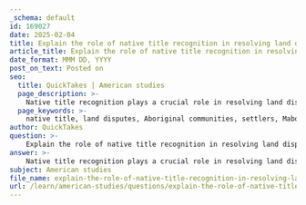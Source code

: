```yaml
---
_schema: default
id: 169027
date: 2025-02-04
title: Explain the role of native title recognition in resolving land disputes between Aboriginal communities and settlers.
article_title: Explain the role of native title recognition in resolving land disputes between Aboriginal communities and settlers.
date_format: MMM DD, YYYY
post_on_text: Posted on
seo:
  title: QuickTakes | American studies
  page_description: >-
    Native title recognition plays a crucial role in resolving land disputes between Aboriginal communities and settlers in Australia, acknowledging Indigenous rights, promoting cultural identity, and facilitating reconciliation.
  page_keywords: >-
    native title, land disputes, Aboriginal communities, settlers, Mabo decision, legal framework, cultural significance, economic opportunities, reconciliation, contested spaces, limitations, challenges
author: QuickTakes
question: >-
    Explain the role of native title recognition in resolving land disputes between Aboriginal communities and settlers.
answer: >-
    Native title recognition plays a crucial role in resolving land disputes between Aboriginal communities and settlers in Australia. This recognition is rooted in the landmark Mabo decision of 1992, which acknowledged the existence of native title and overturned the legal doctrine of terra nullius, which had previously denied the rights of Indigenous peoples to their traditional lands.\n\n### Key Aspects of Native Title Recognition:\n\n1. **Legal Framework**: Native title provides a legal basis for Aboriginal communities to claim rights to land based on their traditional connections. This framework allows Indigenous groups to assert their rights in court, leading to negotiations and settlements with the government and private landholders.\n\n2. **Cultural and Spiritual Significance**: For Aboriginal communities, land is not merely a physical space but is deeply intertwined with cultural identity, spirituality, and community well-being. Recognizing native title affirms these connections and supports the cultural revitalization of Indigenous peoples.\n\n3. **Economic Opportunities**: Native title can facilitate economic development for Aboriginal communities by enabling them to engage in land management, tourism, and other enterprises that respect their cultural heritage. This economic empowerment can help address historical injustices and improve living standards.\n\n4. **Reconciliation Efforts**: The recognition of native title is a significant step towards reconciliation between Aboriginal peoples and settlers. It acknowledges past injustices and fosters dialogue about land rights, historical narratives, and shared futures. Successful cases, such as the Myall Creek Massacre Memorial, illustrate how recognition can lead to collaborative efforts in commemorating history and healing community relations.\n\n5. **Contested Spaces**: While native title recognition has made strides in resolving disputes, it also highlights ongoing tensions and contested spaces. Settler colonialism has left a legacy of conflict over land use, resource management, and historical grievances. The process of negotiating native title can be complex and contentious, often requiring careful mediation and compromise.\n\n6. **Limitations and Challenges**: Despite its significance, native title recognition does not automatically grant full ownership of land. It often comes with limitations, such as the need for ongoing negotiations with government and private entities. Additionally, the socio-economic disparities faced by Aboriginal communities, including lower life expectancy and higher infant mortality rates, underscore the need for comprehensive approaches to address these challenges beyond legal recognition.\n\nIn summary, native title recognition is a vital mechanism for resolving land disputes between Aboriginal communities and settlers. It not only affirms Indigenous rights and cultural identity but also serves as a foundation for reconciliation and economic development, despite the complexities and challenges that remain in the landscape of Australian land rights.
subject: American studies
file_name: explain-the-role-of-native-title-recognition-in-resolving-land-disputes-between-aboriginal-communities-and-settlers.md
url: /learn/american-studies/questions/explain-the-role-of-native-title-recognition-in-resolving-land-disputes-between-aboriginal-communities-and-settlers
---
```


&nbsp;